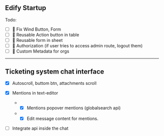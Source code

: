 ## Edify Startup

Todo:

- [ ] 💯 Fix Wind Button, Form
- [ ] 🔄️ Reusable Action button in table
- [ ] 🔄️ Reusable form in sheet
- [ ] 🪪 Authorization (if user tries to access admin route, logout them)
- [ ] 📄 Custom Metadata for orgs

---

## Ticketing system chat interface

- [x] Autoscroll, buttom btn, attachments scroll

- [x] Mentions in text-editor

  - - [x] Mentions popover mentions (globalsearch api)
  - - [x] Edit message content for mentions.

- [ ] Integrate api inside the chat
